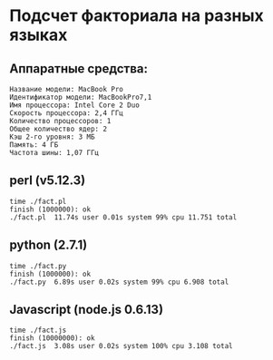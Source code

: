 Подсчет факториала на разных языках
===================================

Аппаратные средства:
--------------------

    Название модели: MacBook Pro
    Идентификатор модели: MacBookPro7,1
    Имя процессора: Intel Core 2 Duo
    Скорость процессора: 2,4 ГГц
    Количество процессоров: 1
    Общее количество ядер: 2
    Кэш 2-го уровня: 3 МБ
    Память: 4 ГБ
    Частота шины: 1,07 ГГц

perl (v5.12.3)
--------------

    time ./fact.pl
    finish (1000000): ok
    ./fact.pl  11.74s user 0.01s system 99% cpu 11.751 total

python (2.7.1)
--------------

    time ./fact.py
    finish (1000000): ok
    ./fact.py  6.89s user 0.02s system 99% cpu 6.908 total

Javascript (node.js 0.6.13)
---------------------------

    time ./fact.js
    finish (10000000): ok
    ./fact.js  3.08s user 0.02s system 100% cpu 3.108 total
